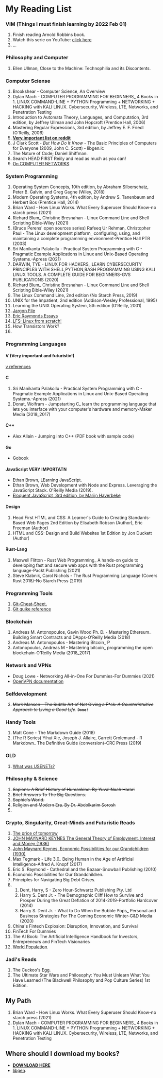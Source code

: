 # My Reading List

### VIM (Things I must finish learning by 2022 Feb 01)
1. Finish reading Arnold Robbins book.
2. Watch this serie on YouTube: [click here](https://www.youtube.com/watch?v=ctH-a-1eUME&list=PLhoH5vyxr6Qq41NFL4GvhFp-WLd5xzIzZ)
3. ...

### Philosophy and Computer 
1. Ellen Ullman, Close to the Machine: Technophilia and its Discontents.

### Computer Sciense
1. Brookshear - Computer Science, An Overview
2. Dylan Mach - COMPUTER PROGRAMMING FOR BEGINNERS_ 4 Books in 1. LINUX COMMAND-LINE + PYTHON Programming + NETWORKING + HACKING with KALI LINUX. Cybersecurity, Wireless, LTE, Networks, and Penetration Testing
3. Introduction to Automata Theory, Languages, and Computation, 3rd edition, by Jeffrey Ullman and John Hopcroft (Prentice Hall, 2006)
4. Mastering Regular Expressions, 3rd edition, by Jeffrey E. F. Friedl (O’Reilly, 2006)
5. **[Very important list on reddit](https://www.reddit.com/r/learnprogramming/comments/8ukniw/books_that_changed_the_way_you_understand/)**
6. J Clark Scott - _But How Do It Know_ - The Basic Principles of Computers for Everyone (2009, John C. Scott) - libgen.lc
7. The Nature of Code; Daniel Shiffman.
8. Search HEAD FIRST Reiily and read as much as you can!
9. [On COMPUTER NETWORKS](https://www.networkstraining.com/best-computer-networks-textbooks/)

### System Programming
1. Operating System Concepts, 10th edition, by Abraham Silberschatz, Peter B. Galvin, and Greg Gagne (Wiley, 2018)
2. Modern Operating Systems, 4th edition, by Andrew S. Tanenbaum and Herbert Bos (Prentice Hall, 2014)
3. Brian Ward - How Linux Works. What Every Superuser Should Know-no starch press (2021)
4. Richard Blum_ Christine Bresnahan - Linux Command Line and Shell Scripting Bible-Wiley (2021)
5. (Bruce Perens' open sources series) Rafeeq Ur Rehman, Christopher Paul - The Linux development platform_ configuring, using, and maintaining a complete programming environment-Prentice Hall PTR (2003)
6. Sri Manikanta Palakollu - Practical System Programming with C - Pragmatic Example Applications in Linux and Unix-Based Operating Systems.-Apress (2021)
7. DARWIN, TYE - LINUX FOR HACKERS_ LEARN CYBERSECURITY PRINCIPLES WITH SHELL,PYTHON,BASH PROGRAMMING USING KALI LINUX TOOLS. A COMPLETE GUIDE FOR BEGINNERS-GVS PUBLICATIONS (2020)
8. Richard Blum_ Christine Bresnahan - Linux Command Line and Shell Scripting Bible-Wiley (2021)
9. The Linux Command Line, 2nd edition (No Starch Press, 2019)
10. UNIX for the Impatient, 2nd edition (Addison-Wesley Professional, 1995)
11. Learning the UNIX Operating System, 5th edition (O’Reilly, 2001)
12. [Jargon File](http://www.catb.org/jargon/html/)
13. [Eric Raymonds Essays](http://www.catb.org/~esr/)
14. [LFS: Linux from scratch!](https://www.linuxfromscratch.org/)
15. How Transistors Work?
16. 

### Programming Languages

#### V (Very important and futuristic!)
[v references](https://vlang.io/)

#### C
1. Sri Manikanta Palakollu - Practical System Programming with C - Pragmatic Example Applications in Linux and Unix-Based Operating Systems.-Apress (2021)
2. Donat, Wolfram - Jumpstarting C_ learn the programming language that lets you interface with your computer's hardware and memory-Maker Media (2018_2017)



#### C++
* Alex Allain - Jumping into C++ (PDF book with sample code)


#### Go
* Gobook


#### JavaScript VERY IMPORTATN
* Ethan Brown, LEarning JavaScript.
* Ethan Brown, Web Development with Node and Express. Leveraging the JavaScript Stack. O'Reilly Media (2019).
* [Eloquent JavaScript, 3rd edition, by Marijn Haverbeke](https://eloquentjavascript.net/)

#### Design
1. Head First HTML and CSS: A Learner's Guide to Creating Standards-Based Web Pages 2nd Edition by Elisabeth Robson (Author), Eric Freeman (Author)
2. HTML and CSS: Design and Build Websites 1st Edition by Jon Duckett (Author)



#### Rust-Lang
1. Maxwell Flitton - Rust Web Programming_ A hands-on guide to developing fast and secure web apps with the Rust programming language-Packt Publishing (2021)
2. Steve Klabnik, Carol Nichols - The Rust Programming Language (Covers Rust 2018)-No Starch Press (2019)

### Programming Tools
1. [Git-Cheat-Sheet.](https://training.github.com/downloads/github-git-cheat-sheet/)
2. [Git quike reference](https://git-scm.com/docs)

### Blockchain
1. Andreas M. Antonopoulos, Gavin Wood Ph. D. - Mastering Ethereum_ Building Smart Contracts and DApps-O’Reilly Media (2018)
2. Andreas M. Antonopoulos - Mastering Bitcoin_ P
3. Antonopoulos, Andreas M - Mastering bitcoin_ programming the open blockchain-O'Reilly Media (2018_2017)

### Network and VPNs
* Doug Lowe - Networking All-in-One For Dummies-For Dummies (2021)
* [OpenVPN documentation](https://openvpn.net/community-resources/reference-manual-for-openvpn-2-4/)

### Selfdevelopment 
3. ~~Mark Manson - The Subtle Art of Not Giving a F*ck: _A Counterintuitive Approach to Living a Good Life_~~. **`Done!`**

### Handy Tools
1. Matt Cone - The Markdown Guide (2018)
2. (The R Series) Yihui Xie, Joseph J. Allaire, Garrett Grolemund - R Markdown_ The Definitive Guide (conversion)-CRC Press (2019)

### OLD
1. [What was USENETs?](https://en.wikipedia.org/wiki/Usenet)

### Philosophy & Science
1. ~~Sapiens: A Brief History of Humankind. By Yuval Noah Harari~~
2. ~~Brief Answers To The Big Questions.~~
3. ~~Sophie's World.~~
4. ~~Religion and Modern Era. By Dr. Abdolkarim Sorosh~~
5. 

### Crypto, Singularity, Great-Minds and Futuristic Reads
1. [The price of tomorrow](http://libgen.li/ads.php?md5=b63d832ee81b9c6cd4ea45c349a7f80b)
2. [JOHN MAYNARD KEYNES The General Theory of Employment, Interest and Money (1936)](http://library.lol/main/E2E02E246619315379833391477CED10)
3. [John Maynard Keynes, Economic Possibilities for our Grandchildren (1930)](http://www.econ.yale.edu/smith/econ116a/keynes1.pdf)
4. Max Tegmark - Life 3.0_ Being Human in the Age of Artificial Intelligence-Alfred A. Knopf (2017)
5. Eric S. Raymond - Cathedral and the Bazaar-Snowball Publishing (2010)
6. Economic Possibilities for Our Grandchildren.
7. Principles for Navigating Big Debt Crises.
8. 1. Dent, Harry, S - Zero Hour-Schwartz Publishing Pty. Ltd
   2. Harry S. Dent Jr. - The Demographic Cliff  How to Survive and Prosper During the Great Deflation of 2014-2019-Portfolio Hardcover (2014)
   3. Harry S. Dent Jr. - What to Do When the Bubble Pops_ Personal and Business Strategies For The Coming Economic Winter-G&D Media (2020)
9. China's Fintech Explosion: Disruption, Innovation, and Survival
10. FinTech For Dummies
11. The AI Book: The Artificial Intelligence Handbook for Investors, Entrepreneurs and FinTech Visionaries
12. [World Population](https://ourworldindata.org/world-population-growth).

### Jadi's Reads
1. The Cuckoo's Egg.
2. The Ultimate Star Wars and Philosophy: You Must Unlearn What You Have Learned (The Blackwell Philosophy and Pop Culture Series) 1st Edition.

## My Path
1. Brian Ward - How Linux Works. What Every Superuser Should Know-no starch press (2021)
2. Dylan Mach - COMPUTER PROGRAMMING FOR BEGINNERS_ 4 Books in 1. LINUX COMMAND-LINE + PYTHON Programming + NETWORKING + HACKING with KALI LINUX. Cybersecurity, Wireless, LTE, Networks, and Penetration Testing

## Where should I download my books?
* **[DOWNLOAD HERE](https://calibrecompanion.co/best-torrent-sites-for-books/)**
* [libgen](libgen.is).


